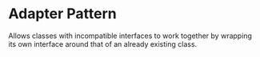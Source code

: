 # Adapter Pattern

Allows classes with incompatible interfaces to work together by wrapping its own interface around that of an already existing class.
